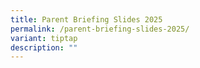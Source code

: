 ```yaml
---
title: Parent Briefing Slides 2025
permalink: /parent-briefing-slides-2025/
variant: tiptap
description: ""
---
```

